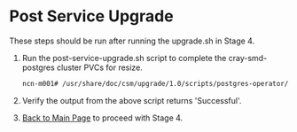 # Post Service Upgrade

These steps should be run after running the upgrade.sh in Stage 4.

1. Run the post-service-upgrade.sh script to complete the cray-smd-postgres cluster PVCs for resize.

   ```bash
   ncn-m001# /usr/share/doc/csm/upgrade/1.0/scripts/postgres-operator/post-service-upgrade.sh
   ```
2. Verify the output from the above script returns 'Successful'.

3. [Back to Main Page](../../README.md) to proceed with Stage 4.
